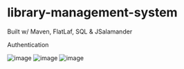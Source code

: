# library-management-system
Built w/ Maven, FlatLaf, SQL &amp; JSalamander

Authentication 

![image](https://github.com/user-attachments/assets/f7b132fd-9e29-4a6a-9d84-fd4b61500675)
![image](https://github.com/user-attachments/assets/701a60ad-3522-496b-b409-2733aeee21f6)
![image](https://github.com/user-attachments/assets/135a05b8-a531-4987-a95d-daf3306d8a34)



